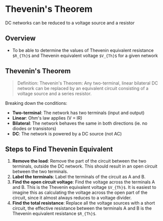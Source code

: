 # Thevenin's Theorem

DC networks can be reduced to a voltage source and a resistor

## Overview

- To be able to determine the values of Thevenin equivalent resistance `$R_{Th}$` and Thevenin equivalent voltage `$V_{Th}$` for a 
given network

## Thevenin's Theorem

> Definition: Thevenin's Theorem: Any two-terminal, linear bilateral DC network can be replaced by an equivalent circuit consisting of a voltage source and a series resistor.

Breaking down the conditions:
- **Two-terminal**: The network has two terminals (input and output)
- **Linear**: Ohm's law applies (V = IR)
- **Bilateral**: The network behaves the same in both directions (ie. no diodes or transistors)
- **DC**: The network is powered by a DC source (not AC)

## Steps to Find Thevenin Equivalent

1. **Remove the load**: Remove the part of the circuit between the two terminals, outside the DC network. This should result in an 
open circuit between the two terminals.
2. **Label the terminals**: Label the terminals of the circuit as A and B.
3. **Find the open circuit voltage**: Find the voltage across the terminals A and B. This is the Thevenin equivalent voltage 
`$V_{Th}$`. It is easiest to imagine this as calculating the voltage across the open part of the circuit, since it almost always 
reduces to a voltage divider.
4. **Find the total resistance**: Replace all the voltage sources with a short circuit, the effective resistance between the 
terminals A and B is the Thevenin equivalent resistance `$R_{Th}$`.
